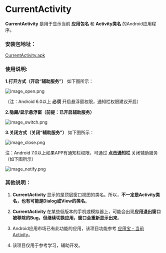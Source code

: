 # CurrentActivity

**CurrentActivity** 是用于显示当前 **应用包名** 和 **Activity类名** 的Android应用程序。

### 安装包地址：

[CurrentActivity.apk](https://github.com/sinawangnan7/CurrentActivity/blob/master/CurrentActivity.apk)

### 使用说明:

**1.打开方式（开启“辅助服务”）** 如下图所示：

![image_open.png](https://github.com/sinawangnan7/CurrentActivity/blob/master/app/image/image_open.png)

（注：Android 6.0以上 **必须** 开启悬浮窗权限，通知栏权限建议开启）

**2.隐藏/显示悬浮窗（前提：已开启辅助服务）**

![image_switch.png](https://github.com/sinawangnan7/CurrentActivity/blob/master/app/image/image_switch.png)

**3.关闭方式（关闭“辅助服务”）** 如下图所示：

![image_close.png](https://github.com/sinawangnan7/CurrentActivity/blob/master/app/image/image_close.png)

注：Android 7.0以上如果APP有通知栏权限，可通过 **点击通知栏** 关闭辅助服务（如下图所示）

![image_notify.png](https://github.com/sinawangnan7/CurrentActivity/blob/master/app/image/image_notify.png)

### 其他说明：

1. **CurrentActivity** 显示的是顶层窗口视图的类名。所以，**不一定是Activity类名，也有可能是Dialog或View的类名**。

2. **CurrentActivity** 在某些低版本的手机或模拟器上，可能会出现**应用退出窗口被移除的Bug，但继续切换应用，窗口会重新显示出来**。

3. Android应用市场已有此功能的应用，该项目功能参考 [应用宝 - 当前Activity](http://sj.qq.com/myapp/search.htm?kw=%E5%BD%93%E5%89%8DActiity)。

4. 该项目仅用于参考学习，辅助开发。
